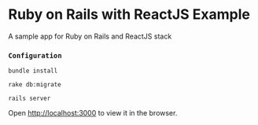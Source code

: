 # Ruby on Rails with ReactJS Example
A sample app for Ruby on Rails and ReactJS stack

### `Configuration`
`bundle install`

`rake db:migrate`

`rails server`

Open [http://localhost:3000](http://localhost:3000) to view it in the browser.